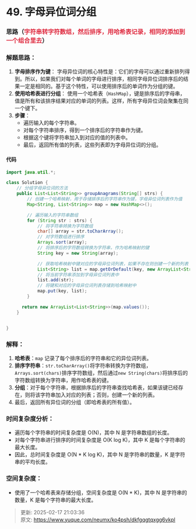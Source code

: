 # 49. 字母异位词分组

### 思路（<font style="color:#DF2A3F;">字符串转字符数组，然后排序，用哈希表记录，相同的添加到一个组合里去</font>）
### 解题思路：
1. **字母排序作为键**： 字母异位词的核心特性是：它们的字母可以通过重新排列得到。所以，如果我们对每个单词的字母进行排序，相同字母异位词排序后的结果一定是相同的。基于这个特性，可以使用排序后的单词作为分组的键。
2. **使用哈希表进行分组**： 使用一个哈希表（`HashMap`），键是排序后的字母串，值是所有和该排序结果对应的单词的列表。这样，所有字母异位词会聚集在同一个键下。
3. **步骤**：
    - 遍历输入的每个字符串。
    - 对每个字符串排序，得到一个排序后的字符串作为键。
    - 根据这个键将字符串加入到对应的值的列表中。
    - 最后，返回所有值的列表，这些列表即为字母异位词的分组。

#### 代码
```java
import java.util.*;

class Solution {
    // 分组字母异位词的方法
    public List<List<String>> groupAnagrams(String[] strs) {
        // 创建一个哈希映射，用于存储排序后的字符串作为键，字母异位词列表作为值
        Map<String, List<String>> map = new HashMap<>();

        // 遍历输入的字符串数组
        for (String str : strs) {
            // 将字符串转换为字符数组
            char[] array = str.toCharArray();
            // 对字符数组进行排序
            Arrays.sort(array);
            // 将排序后的字符数组转换为字符串，作为哈希映射的键
            String key = new String(array);

            // 获取哈希映射中键对应的字母异位词列表，如果不存在则创建一个新的列表
            List<String> list = map.getOrDefault(key, new ArrayList<String>());
            // 将当前字符串添加到字母异位词列表中
            list.add(str);
            // 将键和对应的字母异位词列表存储到哈希映射中
            map.put(key, list);
        }

      return new ArrayList<List<String>>(map.values());
    }


}

```

### 解释：
1. **哈希表**：`map` 记录了每个排序后的字符串和它的异位词列表。
2. **排序字符串**：`str.toCharArray()`将字符串转换为字符数组，`Arrays.sort(chars)`排序字符数组，然后通过`new String(chars)`将排序后的字符数组转换为字符串，用作哈希表的键。
3. **分组**：对于每个字符串，根据排序后的字符串查找哈希表，如果该键已经存在，则将该字符串加入对应的列表；否则，创建一个新的列表。
4. 最后，返回所有异位词的分组（即哈希表的所有值）。

### 时间复杂度分析：
+ 遍历每个字符串的时间复杂度是 O(N)，其中 N 是字符串数组的长度。
+ 对每个字符串进行排序的时间复杂度是 O(K log K)，其中 K 是每个字符串的最大长度。
+ 因此，总时间复杂度是 O(N * K log K)，其中 N 是字符串的数量，K 是字符串的平均长度。

### 空间复杂度：
+ 使用了一个哈希表来存储分组，空间复杂度是 O(N * K)，其中 N 是字符串的数量，K 是每个字符串的最大长度。



> 更新: 2025-02-17 21:03:36  
> 原文: <https://www.yuque.com/neumx/ko4psh/dkfgqgtqxgg6vkpl>